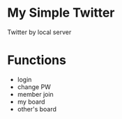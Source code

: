 # My Simple Twitter
Twitter by local server

# Functions
- login
- change PW
- member join
- my board
- other's board
